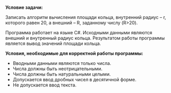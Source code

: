 **Условие задачи:**

Записать алгоритм вычисления площади кольца, внутренний радиус – r, которого равен 20, а внешний – R, заданному числу (R>20).

Программа работает на языке C#. Исходными данными являются внешний и внутренный радиус кольца. Результатом работы программы является вывод значений площади кольца.

**Условия, необходимые для корректной работы программы:**

- Вводными данными являются только числа.
- Числа должны быть неотрицательными.
- Числа должны быть натуральными целыми.
- Допускается ввод дробных чисел в десятичной форме.
- Не допускается ввод текста.

